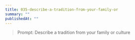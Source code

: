 ```yaml
---
title: 035-describe-a-tradition-from-your-family-or
summary: ""
publishedAt: ""
---
```


> Prompt: Describe a tradition from your family or culture

